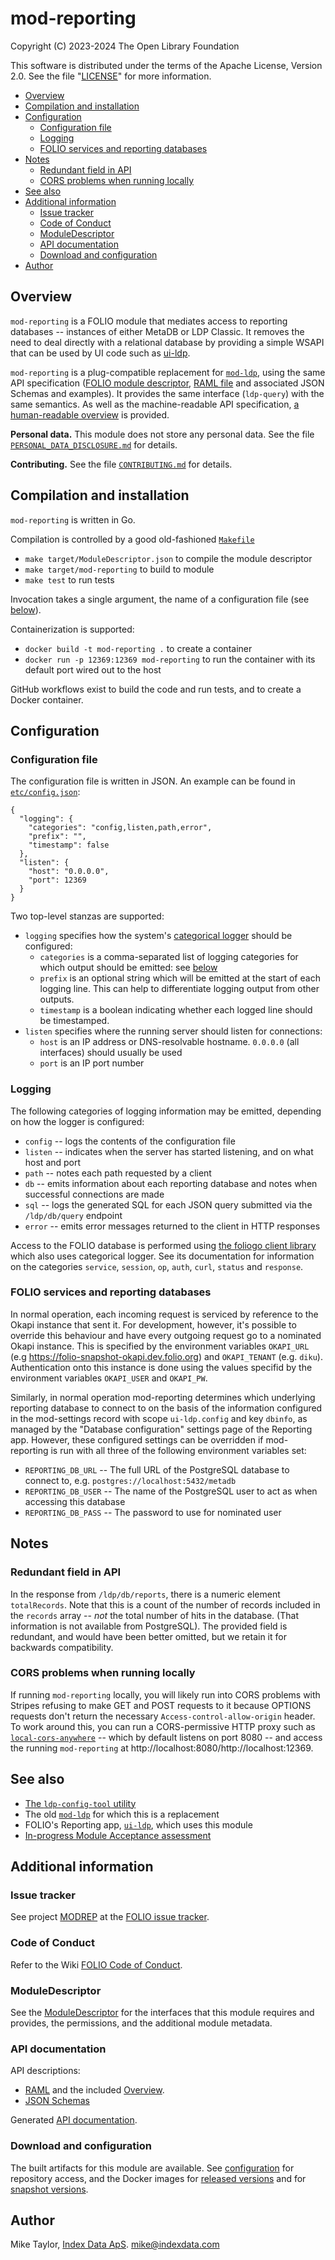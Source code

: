 # mod-reporting

Copyright (C) 2023-2024 The Open Library Foundation

This software is distributed under the terms of the Apache License, Version 2.0. See the file "[LICENSE](LICENSE)" for more information.

<!-- md2toc -l 2 README.md -->
* [Overview](#overview)
* [Compilation and installation](#compilation-and-installation)
* [Configuration](#configuration)
    * [Configuration file](#configuration-file)
    * [Logging](#logging)
    * [FOLIO services and reporting databases](#folio-services-and-reporting-databases)
* [Notes](#notes)
    * [Redundant field in API](#redundant-field-in-api)
    * [CORS problems when running locally](#cors-problems-when-running-locally)
* [See also](#see-also)
* [Additional information](#additional-information)
    * [Issue tracker](#issue-tracker)
    * [Code of Conduct](#code-of-conduct)
    * [ModuleDescriptor](#moduledescriptor)
    * [API documentation](#api-documentation)
    * [Download and configuration](#download-and-configuration)
* [Author](#author)

## Overview

`mod-reporting` is a FOLIO module that mediates access to reporting databases -- instances of either MetaDB or LDP Classic. It removes the need to deal directly with a relational database by providing a simple WSAPI that can be used by UI code such as [ui-ldp](https://github.com/folio-org/ui-ldp).

`mod-reporting` is a plug-compatible replacement for [`mod-ldp`](https://github.com/folio-org/mod-ldp), using the same API specification ([FOLIO module descriptor](descriptors/ModuleDescriptor-template.json), [RAML file](ramls/ldp.raml) and associated JSON Schemas and examples). It provides the same interface (`ldp-query`) with the same semantics. As well as the machine-readable API specification, [a human-readable overview](ramls/overview.md) is provided.

**Personal data.**
This module does not store any personal data. See the file [`PERSONAL_DATA_DISCLOSURE.md`](PERSONAL_DATA_DISCLOSURE.md) for details.

**Contributing.**
See the file [`CONTRIBUTING.md`](CONTRIBUTING.md) for details.



## Compilation and installation

`mod-reporting` is written in Go.

Compilation is controlled by a good old-fashioned [`Makefile`](Makefile)
* `make target/ModuleDescriptor.json` to compile the module descriptor
* `make target/mod-reporting` to build to module
* `make test` to run tests

Invocation takes a single argument, the name of a configuration file (see [below](#configuration-file)).

Containerization is supported:
* `docker build -t mod-reporting .` to create a container
* `docker run -p 12369:12369 mod-reporting` to run the container with its default port wired out to the host

GitHub workflows exist to build the code and run tests, and to create a Docker container.



## Configuration

### Configuration file

The configuration file is written in JSON. An example can be found in [`etc/config.json`](etc/config.json):

```
{
  "logging": {
    "categories": "config,listen,path,error",
    "prefix": "",
    "timestamp": false
  },
  "listen": {
    "host": "0.0.0.0",
    "port": 12369
  }
}
```

Two top-level stanzas are supported:
* `logging` specifies how the system's [categorical logger](https://github.com/MikeTaylor/catlogger) should be configured:
  * `categories` is a comma-separated list of logging categories for which output should be emitted: see [below](#logging)
  * `prefix` is an optional string which will be emitted at the start of each logging line. This can help to differentiate logging output from other outputs.
  * `timestamp` is a boolean indicating whether each logged line should be timestamped.
* `listen` specifies where the running server should listen for connections:
  * `host` is an IP address or DNS-resolvable hostname. `0.0.0.0` (all interfaces) should usually be used
  * `port` is an IP port number


### Logging

The following categories of logging information may be emitted, depending on how the logger is configured:

* `config` -- logs the contents of the configuration file
* `listen` -- indicates when the server has started listening, and on what host and port
* `path` -- notes each path requested by a client
* `db` -- emits information about each reporting database and notes when successful connections are made
* `sql` -- logs the generated SQL for each JSON query submitted via the `/ldp/db/query` endpoint
* `error` -- emits error messages returned to the client in HTTP responses

Access to the FOLIO database is performed using [the foliogo client library](https://github.com/indexdata/foliogo) which also uses categorical logger. See its documentation for information on the categories `service`, `session`, `op`, `auth`, `curl`, `status` and `response`.


### FOLIO services and reporting databases

In normal operation, each incoming request is serviced by reference to the Okapi instance that sent it. For development, however, it's possible to override this behaviour and have every outgoing request go to a nominated Okapi instance. This is specified by the environment variables `OKAPI_URL` (e.g https://folio-snapshot-okapi.dev.folio.org) and `OKAPI_TENANT` (e.g. `diku`). Authentication onto this instance is done using the values specifid by the environment variables `OKAPI_USER` and `OKAPI_PW`.

Similarly, in normal operation mod-reporting determines which underlying reporting database to connect to on the basis of the information configured in the mod-settings record with scope `ui-ldp.config` and key `dbinfo`, as managed by the "Database configuration" settings page of the Reporting app. However, these configured settings can be overridden if mod-reporting is run with all three of the following environment variables set:

* `REPORTING_DB_URL` -- The full URL of the PostgreSQL database to connect to, e.g. `postgres://localhost:5432/metadb`
* `REPORTING_DB_USER` -- The name of the PostgreSQL user to act as when accessing this database
* `REPORTING_DB_PASS` -- The password to use for nominated user



## Notes


### Redundant field in API

In the response from `/ldp/db/reports`, there is a numeric element `totalRecords`. Note that this is a count of the number of records included in the `records` array -- _not_ the total number of hits in the database. (That information is not available from PostgreSQL). The provided field is redundant, and would have been better omitted, but we retain it for backwards compatibility.


### CORS problems when running locally

If running `mod-reporting` locally, you will likely run into CORS problems with Stripes refusing to make GET and POST requests to it because OPTIONS requests don't return the necessary `Access-control-allow-origin` header. To work around this, you can run a CORS-permissive HTTP proxy such as [`local-cors-anywhere`](https://github.com/dkaoster/local-cors-anywhere) -- which by default listens on port 8080 -- and access the running `mod-reporting` at http://localhost:8080/http://localhost:12369.



## See also

* [The `ldp-config-tool` utility](config-tool)
* The old [`mod-ldp`](https://github.com/folio-org/mod-ldp) for which this is a replacement
* FOLIO's Reporting app, [`ui-ldp`](https://github.com/folio-org/ui-ldp), which uses this module
* [In-progress Module Acceptance assessment](doc/MODULE_EVALUATION_TEMPLATE.MD)

## Additional information

### Issue tracker

See project [MODREP](https://issues.folio.org/browse/MODREP)
at the [FOLIO issue tracker](https://dev.folio.org/guidelines/issue-tracker).

### Code of Conduct

Refer to the Wiki
[FOLIO Code of Conduct](https://wiki.folio.org/display/COMMUNITY/FOLIO+Code+of+Conduct).

### ModuleDescriptor

See the [ModuleDescriptor](descriptors/ModuleDescriptor-template.json)
for the interfaces that this module requires and provides, the permissions,
and the additional module metadata.

### API documentation

API descriptions:

 * [RAML](ramls/ldp.raml) and the included [Overview](ramls/overview.md).
 * [JSON Schemas](ramls/)

Generated [API documentation](https://dev.folio.org/reference/api/#mod-reporting).

### Download and configuration

The built artifacts for this module are available.
See [configuration](https://dev.folio.org/download/artifacts) for repository access,
and the Docker images for [released versions](https://hub.docker.com/r/folioorg/mod-reporting/)
and for [snapshot versions](https://hub.docker.com/r/folioci/mod-reporting/).

## Author

Mike Taylor, [Index Data ApS](https://www.indexdata.com/).
mike@indexdata.com

